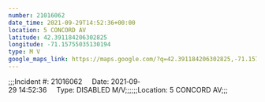 ```yaml
---
number: 21016062
date_time: 2021-09-29T14:52:36+00:00
location: 5 CONCORD AV
latitude: 42.391184206302825
longitude: -71.15755035130194
type: M V
google_maps_link: https://maps.google.com/?q=42.391184206302825,-71.15755035130194
---
```


;;;Incident #: 21016062     Date: 2021‐09‐29 14:52:36     Type: DISABLED M/V;;;;;;Location: 5 CONCORD AV;;;
